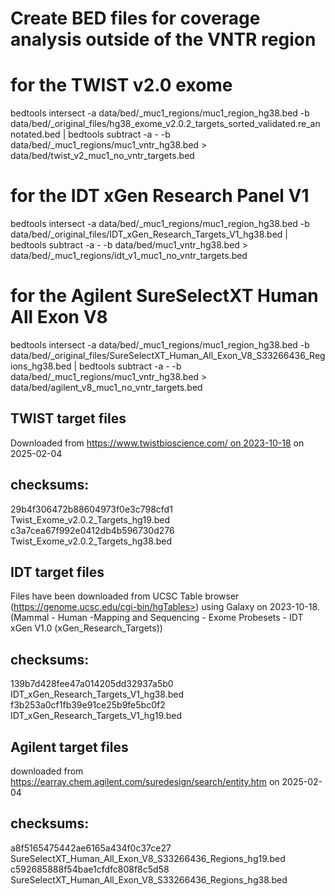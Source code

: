 # Create BED files for coverage analysis outside of the VNTR region

# for the TWIST v2.0 exome
bedtools intersect -a data/bed/_muc1_regions/muc1_region_hg38.bed -b data/bed/_original_files/hg38_exome_v2.0.2_targets_sorted_validated.re_annotated.bed | bedtools subtract -a - -b data/bed/_muc1_regions/muc1_vntr_hg38.bed > data/bed/twist_v2_muc1_no_vntr_targets.bed

# for the IDT xGen Research Panel V1
bedtools intersect -a data/bed/_muc1_regions/muc1_region_hg38.bed -b data/bed/_original_files/IDT_xGen_Research_Targets_V1_hg38.bed | bedtools subtract -a - -b data/bed/muc1_vntr_hg38.bed > data/bed/_muc1_regions/idt_v1_muc1_no_vntr_targets.bed

# for the Agilent SureSelectXT Human All Exon V8
bedtools intersect -a data/bed/_muc1_regions/muc1_region_hg38.bed -b data/bed/_original_files/SureSelectXT_Human_All_Exon_V8_S33266436_Regions_hg38.bed | bedtools subtract -a - -b data/bed/_muc1_regions/muc1_vntr_hg38.bed > data/bed/agilent_v8_muc1_no_vntr_targets.bed

## TWIST target files
Downloaded from [https://www.twistbioscience.com/ on 2023-10-18](https://www.twistbioscience.com/resources/data-files/twist-exome-20-bed-files) on 2025-02-04

## checksums:
29b4f306472b88604973f0e3c798cfd1  Twist_Exome_v2.0.2_Targets_hg19.bed
c3a7cea67f992e0412db4b596730d276  Twist_Exome_v2.0.2_Targets_hg38.bed

## IDT target files

Files have been downloaded from UCSC Table browser (https://genome.ucsc.edu/cgi-bin/hgTables>) using Galaxy on 2023-10-18.
(Mammal - Human -Mapping and Sequencing - Exome Probesets - IDT xGen V1.0 (xGen_Research_Targets))

## checksums:
139b7d428fee47a014205dd32937a5b0  IDT_xGen_Research_Targets_V1_hg38.bed
f3b253a0cf1fb39e91ce25b9fe5bc0f2  IDT_xGen_Research_Targets_V1_hg19.bed

## Agilent target files
downloaded from https://earray.chem.agilent.com/suredesign/search/entity.htm on 2025-02-04

## checksums:
a8f5165475442ae6165a434f0c37ce27  SureSelectXT_Human_All_Exon_V8_S33266436_Regions_hg19.bed
c592685888f54bae1cfdfc808f8c5d58  SureSelectXT_Human_All_Exon_V8_S33266436_Regions_hg38.bed
